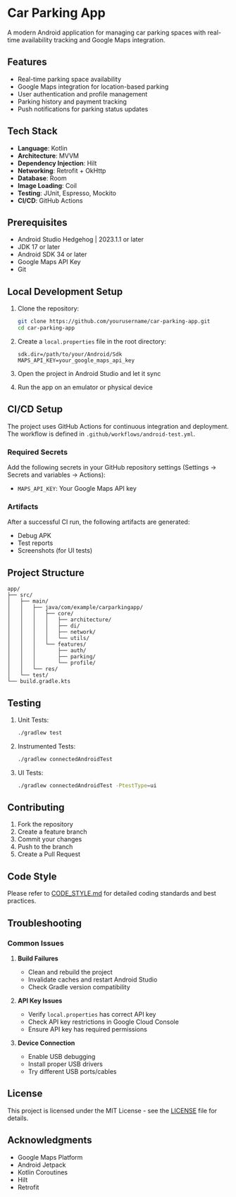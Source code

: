 # Car Parking App

A modern Android application for managing car parking spaces with real-time availability tracking and Google Maps integration.

## Features

- Real-time parking space availability
- Google Maps integration for location-based parking
- User authentication and profile management
- Parking history and payment tracking
- Push notifications for parking status updates

## Tech Stack

- **Language**: Kotlin
- **Architecture**: MVVM
- **Dependency Injection**: Hilt
- **Networking**: Retrofit + OkHttp
- **Database**: Room
- **Image Loading**: Coil
- **Testing**: JUnit, Espresso, Mockito
- **CI/CD**: GitHub Actions

## Prerequisites

- Android Studio Hedgehog | 2023.1.1 or later
- JDK 17 or later
- Android SDK 34 or later
- Google Maps API Key
- Git

## Local Development Setup

1. Clone the repository:
   ```bash
   git clone https://github.com/yourusername/car-parking-app.git
   cd car-parking-app
   ```

2. Create a `local.properties` file in the root directory:
   ```properties
   sdk.dir=/path/to/your/Android/Sdk
   MAPS_API_KEY=your_google_maps_api_key
   ```

3. Open the project in Android Studio and let it sync

4. Run the app on an emulator or physical device

## CI/CD Setup

The project uses GitHub Actions for continuous integration and deployment. The workflow is defined in `.github/workflows/android-test.yml`.

### Required Secrets

Add the following secrets in your GitHub repository settings (Settings → Secrets and variables → Actions):

- `MAPS_API_KEY`: Your Google Maps API key

### Artifacts

After a successful CI run, the following artifacts are generated:
- Debug APK
- Test reports
- Screenshots (for UI tests)

## Project Structure

```
app/
├── src/
│   ├── main/
│   │   ├── java/com/example/carparkingapp/
│   │   │   ├── core/
│   │   │   │   ├── architecture/
│   │   │   │   ├── di/
│   │   │   │   ├── network/
│   │   │   │   └── utils/
│   │   │   └── features/
│   │   │       ├── auth/
│   │   │       ├── parking/
│   │   │       └── profile/
│   │   └── res/
│   └── test/
└── build.gradle.kts
```

## Testing

1. Unit Tests:
   ```bash
   ./gradlew test
   ```

2. Instrumented Tests:
   ```bash
   ./gradlew connectedAndroidTest
   ```

3. UI Tests:
   ```bash
   ./gradlew connectedAndroidTest -PtestType=ui
   ```

## Contributing

1. Fork the repository
2. Create a feature branch
3. Commit your changes
4. Push to the branch
5. Create a Pull Request

## Code Style

Please refer to [CODE_STYLE.md](CODE_STYLE.md) for detailed coding standards and best practices.

## Troubleshooting

### Common Issues

1. **Build Failures**
   - Clean and rebuild the project
   - Invalidate caches and restart Android Studio
   - Check Gradle version compatibility

2. **API Key Issues**
   - Verify `local.properties` has correct API key
   - Check API key restrictions in Google Cloud Console
   - Ensure API key has required permissions

3. **Device Connection**
   - Enable USB debugging
   - Install proper USB drivers
   - Try different USB ports/cables

## License

This project is licensed under the MIT License - see the [LICENSE](LICENSE) file for details.

## Acknowledgments

- Google Maps Platform
- Android Jetpack
- Kotlin Coroutines
- Hilt
- Retrofit
